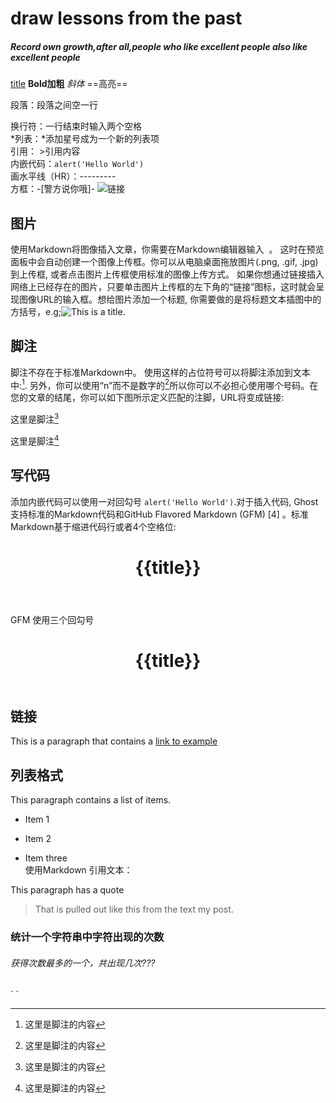 # draw lessons from the past 
##### Record own growth,after all,people who like excellent people also like excellent people
[title](URL)
**Bold加粗**
*斜体*
==高亮==

段落：段落之间空一行

换行符：一行结束时输入两个空格  
*列表：*添加星号成为一个新的列表项  
引用： >引用内容  
内嵌代码：`alert('Hello World')`  
画水平线（HR）：---------  
方框：-[警方说你哦]-  ![链接]()  

## 图片  
使用Markdown将图像插入文章，你需要在Markdown编辑器输入 ![]() 。 这时在预览面板中会自动创建一个图像上传框。你可以从电脑桌面拖放图片(.png, .gif, .jpg)到上传框, 或者点击图片上传框使用标准的图像上传方式。 如果你想通过链接插入网络上已经存在的图片，只要单击图片上传框的左下角的“链接”图标，这时就会呈现图像URL的输入框。想给图片添加一个标题, 你需要做的是将标题文本插图中的方括号，e.g;![This is a title]().
## 脚注
脚注不存在于标准Markdown中。
使用这样的占位符号可以将脚注添加到文本中:[^1]. 另外，你可以使用“n”而不是数字的[^n]所以你可以不必担心使用哪个号码。在您的文章的结尾，你可以如下图所示定义匹配的注脚，URL将变成链接:  

这里是脚注[^1]
[^1]: 这里是脚注的内容
 
这里是脚注[^n]
[^n]: 这里是脚注的内容
## 写代码  
添加内嵌代码可以使用一对回勾号 `alert('Hello World')`.对于插入代码, Ghost支持标准的Markdown代码和GitHub Flavored Markdown (GFM) [4]  。标准Markdown基于缩进代码行或者4个空格位:

   <header>    
   <h1>{{title}}</h1>
   </header>
GFM 使用三个回勾号  
<header>
    <h1>{{title}}</h1>
</header>
  
## 链接

This is a paragraph that contains a [link to example]()  
## 列表格式

This paragraph contains a list of items.
 
* Item 1
 
* Item 2
 
* Item three  
使用Markdown 引用文本：  

This paragraph has a quote
 
> That is pulled out like this
from the text my post.

### 统计一个字符串中字符出现的次数
###### 获得次数最多的一个，共出现几次???
`   <script>  

    var str = "HelloWorld";   
 
    var dict = [];   //用字典的方式定义空的对象  
 
    for(var i=0; i<str.length; i++){   //遍历字符串中每个字符
 
      if(dict[str[i]] === undefined){     //如果dict对象中不包含当前字母为属性名的成员
   
         dict[str[i]] = 1;                //将强行添加一个当前字母为属性名  初始化为1
     
       }else{
   
         dict[str[i]] += 1;             //否则就是出现过该字母  在属性值的基础之上 +1
     
       }
      
     }
     console.log(dict);
     //利用奥运会跳水比赛记分牌的方式  最大值都会覆盖前面小的值  
     var max, count = 0;              //初始化值
     for(var key in dict){            // 遍历对象dict中每个属性
       if(dict[key] > count){        //属性的属性值 大于 count 的话 
         max = key;
         count = dict[key];
       }
     }
     console.log(max, count);  
 </script>`  

